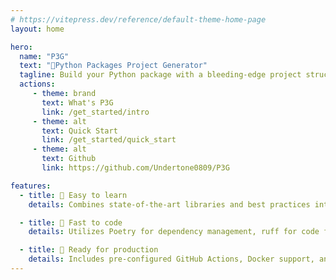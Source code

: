```yaml
---
# https://vitepress.dev/reference/default-theme-home-page
layout: home

hero:
  name: "P3G"
  text: "🚀Python Packages Project Generator"
  tagline: Build your Python package with a bleeding-edge project structure.
  actions:
     - theme: brand
       text: What's P3G
       link: /get_started/intro
     - theme: alt
       text: Quick Start
       link: /get_started/quick_start
     - theme: alt
       text: Github
       link: https://github.com/Undertone0809/P3G

features:
  - title: 📖 Easy to learn
    details: Combines state-of-the-art libraries and best practices into a single, intuitive template, making it effortless to start a new Python project.

  - title: 🚀 Fast to code
    details: Utilizes Poetry for dependency management, ruff for code formatting, and pytest for testing, enabling rapid development and easy maintenance.

  - title: 🧰 Ready for production
    details: Includes pre-configured GitHub Actions, Docker support, and automatic release management, ensuring a smooth transition from development to deployment.
---
```


